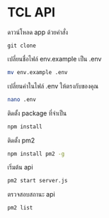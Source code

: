 # TCL API

ดาวน์โหลด app ด้วยคำสั่ง


```git
git clone
```


เปลี่ยนชื่อไฟล์ env.example เป็น .env

```bash
mv env.example .env
```

เปลี่ยนค่าในไฟล์ .env ให้ตรงกับของคุณ

```bash
nano .env
```

ติดตั้ง package ที่จำเป็น

```bash
npm install
```

ติดตั้ง pm2

```bash
npm install pm2 -g
```

เริ่มต้น api

```bash
pm2 start server.js
```

ตรวจสอบสถานะ api

```bash
pm2 list
```
